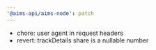 ```yaml
---
'@aims-api/aims-node': patch
---
```


- chore: user agent in request headers
- revert: trackDetails share is a nullable number
